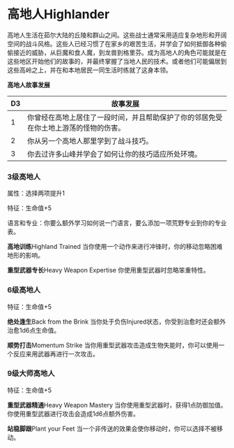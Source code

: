 # **高地人**Highlander

高地人生活在茹尔大陆的丘陵和群山之间。这些战士通常采用适应复杂地形和开阔空间的战斗风格。这些人已经习惯了在家乡的艰苦生活，并学会了如何抵御各种偷偷接近的威胁，从巨魔和食人魔，到龙兽到格里芬。成为高地人的角色可能就是在这些地区开始他们的故事的，并最终掌握了当地人民的技术。或者他们可能偏居到这些高岭之上，并在和本地居民一同生活时练就了这身本领。

**高地人故事发展**

<table>
<thead>
<tr class="header">
<th>D3</th>
<th>故事发展</th>
</tr>
</thead>
<tbody>
<tr class="odd">
<td>1</td>
<td>你曾经在高地上居住了一段时间，并且帮助保护了你的邻居免受在你土地上游荡的怪物的伤害。</td>
</tr>
<tr class="even">
<td>2</td>
<td>你从另一个高地人那里学到了战斗技巧。</td>
</tr>
<tr class="odd">
<td>3</td>
<td>你去过许多山峰并学会了如何让你的技巧适应所处环境。</td>
</tr>
</tbody>
</table>

### 3级高地人

属性：选择两项提升1

特征：生命值+5

语言和专业：你要么额外学习如何说一门语言，要么添加一项荒野专业到你的专业表。

**高地训练**Highland Trained
当你使用一个动作来进行冲锋时，你的移动忽略困难地形的影响。

**重型武器专长**Heavy Weapon Expertise 你使用重型武器时忽略笨重特性。

### 6级高地人

特征：生命值+5

**绝处逢生**Back from the Brink
当你处于负伤Injured状态，你受到治愈时还会额外治愈1d6点生命值。

**顺势打击**Momentum Strike
当你用重型武器攻击造成生物失能时，你可以使用一个反应来用武器再进行一次攻击。

### 9级大师高地人

特征：生命值+5

**重型武器精通**Heavy Weapon Mastery
当你使用重型武器时，获得1点防御加值。你使用重型武器进行攻击会造成1d6点额外伤害。

**站稳脚跟**Plant your Feet
当一个非传送的效果会使你移动时，你可以选择不被移动。
